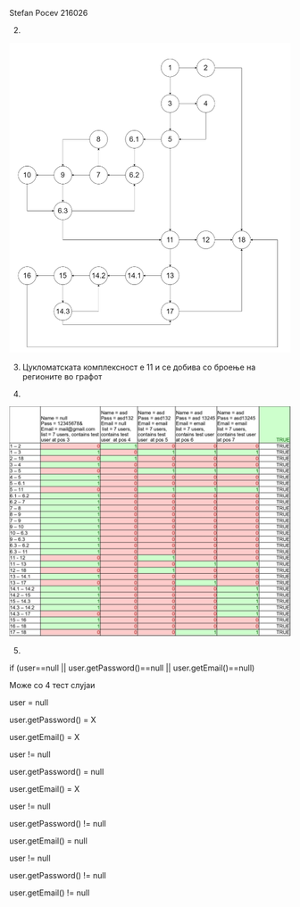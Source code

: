 Stefan Pocev 216026

2.
![Control Flow Graph](Control_Flow_Graph.png)

3. Цукломатската комплексност е 11 и се добива со броење на регионите во графот

4.
![Every Branch](SI_4.jpg)

5.
if (user==null || user.getPassword()==null || user.getEmail()==null)

Може со 4 тест слујаи


user = null

user.getPassword() = X

user.getEmail() = X


user != null

user.getPassword() = null

user.getEmail() = X


user != null

user.getPassword() != null

user.getEmail() = null


user != null

user.getPassword() != null

user.getEmail() != null